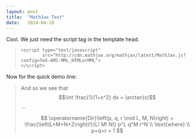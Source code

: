 ```yaml
---
layout: post
title:  "MathJax Test"
date:   2014-04-10
---
```


Cool. We just need the script tag in the template head.

> 
>     <script type="text/javascript"
>             src="http://cdn.mathjax.org/mathjax/latest/MathJax.js?config=TeX-AMS-MML_HTMLorMML">
>     </script>
>

Now for the quick demo line:

> And so we see that $$\int \frac{1}{1+x^2} dx = \arctan(x)$$ ...
> 
> $$
> \operatorname{Dir}\left(p, q, r \mid L, M, N\right) =
>   \frac{\left(L+M+N+2\right)!}{L! M! N!} p^L q^M r^N \\
> \text{where} \\
> p+q+r = 1
> $$
>
